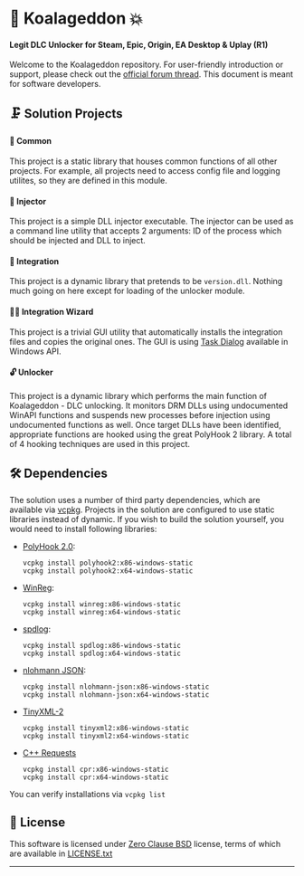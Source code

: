 ﻿# 🐨 Koalageddon 💥
#### Legit DLC Unlocker for Steam, Epic, Origin, EA Desktop & Uplay (R1)
Welcome to the Koalageddon repository.
For user-friendly introduction or support, please check out the [official forum thread]. This document is meant for software developers.

## 🗜 Solution Projects
#### 🧰 Common
This project is a static library that houses common functions of all other projects. For example, all projects need to access config file and logging utilites, so they are defined in this module.

#### 💉 Injector
This project is a simple DLL injector executable. The injector can be used as a command line utility that accepts 2 arguments: ID of the process which should be injected and DLL to inject.

#### 🔗 Integration
This project is a dynamic library that pretends to be `version.dll`. Nothing much going on here except for loading of the unlocker module.

#### 🧙🏼‍ Integration Wizard
This project is a trivial GUI utility that automatically installs the integration files and copies the original ones. The GUI is using [Task Dialog] available in Windows API.

#### 🔓 Unlocker
This project is a dynamic library which performs the main function of Koalageddon - DLC unlocking. It monitors DRM DLLs using undocumented WinAPI functions and suspends new processes before injection using undocumented functions as well. Once target DLLs have been identified, appropriate functions are hooked using the great PolyHook 2 library. A total of 4 hooking techniques are used in this project.

## 🛠 Dependencies
The solution uses a number of third party dependencies, which are available via [vcpkg].
Projects in the solution are configured to use static libraries instead of dynamic. If you wish to build the solution yourself, you would need to install following libraries:

* [PolyHook 2.0]:
	```
	vcpkg install polyhook2:x86-windows-static
	vcpkg install polyhook2:x64-windows-static
	```
* [WinReg]:
	```
	vcpkg install winreg:x86-windows-static
	vcpkg install winreg:x64-windows-static
	```
* [spdlog]:
	```
	vcpkg install spdlog:x86-windows-static
	vcpkg install spdlog:x64-windows-static
	```
* [nlohmann JSON]:
	```
	vcpkg install nlohmann-json:x86-windows-static
	vcpkg install nlohmann-json:x64-windows-static
	```
* [TinyXML-2]
	```
	vcpkg install tinyxml2:x86-windows-static
	vcpkg install tinyxml2:x64-windows-static
	```
* [C++ Requests]
	```
	vcpkg install cpr:x86-windows-static
	vcpkg install cpr:x64-windows-static
	```

You can verify installations via `vcpkg list`

## 📄 License
This software is licensed under [Zero Clause BSD] license, terms of which are available in [LICENSE.txt]

___

[official forum thread]: https://cs.rin.ru/forum/viewtopic.php?f=10&t=112021
[Task Dialog]: https://docs.microsoft.com/en-us/windows/win32/controls/task-dialogs-overview#:~:text=A%20task%20dialog%20is%20a,features%20than%20a%20message%20box.
[vcpkg]: https://github.com/Microsoft/vcpkg#quick-start-windows
[spdlog]: https://github.com/gabime/spdlog
[nlohmann JSON]: https://github.com/nlohmann/json/
[PolyHook 2.0]: https://github.com/stevemk14ebr/PolyHook_2_0
[WinReg]: https://github.com/GiovanniDicanio/WinReg
[C++ Requests]: https://github.com/whoshuu/cpr
[TinyXML-2]: https://github.com/leethomason/tinyxml2

[Zero Clause BSD]: https://choosealicense.com/licenses/0bsd/
[LICENSE.txt]: ./LICENSE.txt
